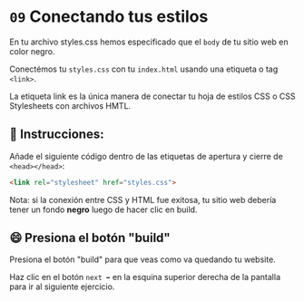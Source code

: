 # `09` Conectando tus estilos

En tu archivo styles.css hemos especificado que el `body` de tu sitio web en color negro.

Conectémos tu `styles.css` con tu `index.html` usando una etiqueta o tag `<link>`.

La etiqueta link es la única manera de conectar tu hoja de estilos CSS o CSS Stylesheets con archivos HMTL.

## 📝 Instrucciones:

Añade el siguiente código dentro de las etiquetas de apertura y cierre de `<head></head>`:

```html
<link rel="stylesheet" href="styles.css">
```

Nota: si la conexión entre CSS y HTML fue exitosa, tu sitio web debería tener un fondo **negro** luego de hacer clic en build.

## 😄 Presiona el botón "build"

Presiona el botón "build" para que veas como va quedando tu website.

Haz clic en el botón `next ➡` en la esquina superior derecha de la pantalla para ir al siguiente ejercicio. 
